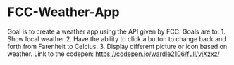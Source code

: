 # FCC-Weather-App

Goal is to create a weather app using the API given by FCC. Goals are to: 1. Show local weather 2. Have the ability to click a button to change back and forth from Farenheit to Celcius. 3. Display different picture or icon based on weather. Link to the codepen: https://codepen.io/wardle2106/full/vjXzxz/
